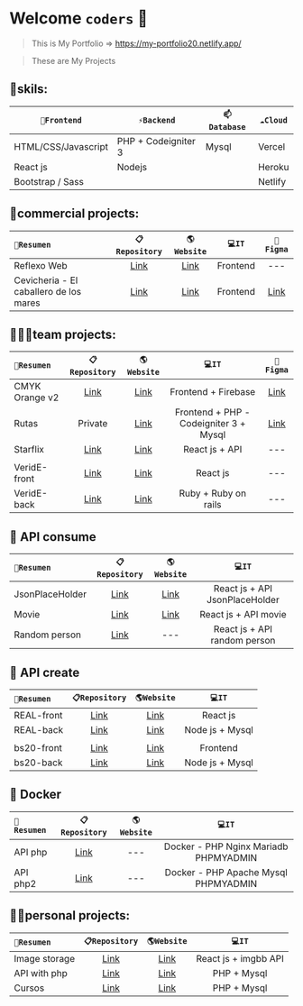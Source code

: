 # Welcome `coders` 👋

> This is My Portfolio => https://my-portfolio20.netlify.app/

> These are My Projects

## 🔭skils:

| `🔭Frontend` | `⚡Backend` | `📫Database` | `☁️Cloud` |
| ------ | ------ | ------ | ------ |
| HTML/CSS/Javascript | PHP + Codeigniter 3 | Mysql | Vercel |
| React js | Nodejs |  | Heroku |
| Bootstrap / Sass |  |  | Netlify |


## 💼commercial projects:

|`🚀Resumen` | `📋Repository` | `🌎Website` | `💻IT` | `🎨Figma` |
| :------ | :------: | :------: | :------: | :------: |
| Reflexo Web | [Link](https://github.com/storres20/reflexoWeb "Link") | [Link](https://reflexoweb.netlify.app/ "https://reflexoweb.netlify.app/") | Frontend | --- |
| Cevicheria - El caballero de los mares | [Link](https://github.com/storres20/elcaballerosingle "Link") | [Link](https://elcaballerosingle.netlify.app/) | Frontend | [Link](https://www.figma.com/file/li6agWiNyBh7ptkjsp9aWR/cebicheria?node-id=0%3A1 "Link") |



## 👨‍👦‍👦team projects:
|`🚀Resumen` | `📋Repository` | `🌎Website` | `💻IT` | `🎨Figma` |
| :------ | :------: | :------: | :------: | :------: |
| CMYK Orange v2 | [Link](https://github.com/storres20/cmyk-orange-v2 "Link") | [Link](https://cmyk-orange-v2.netlify.app/) | Frontend + Firebase | [Link](https://www.figma.com/file/6PfcEJtVOg1H9ot4owLjNl/ColabOrange-CMYK-fork?node-id=0%3A1 "Link") |
| Rutas | Private | [Link](https://rutav22.herokuapp.com/) | Frontend + PHP - Codeigniter 3 + Mysql | [Link](https://www.figma.com/file/CV0BmYQEau9bLiV9oFfMqj/Rutas?node-id=0%3A1 "Link") |
| Starflix | [Link](https://github.com/storres20/starflix "Link") | [Link](https://starflix-v2.netlify.app/) | React js + API | --- |
|  |  |  |  |
| VeridE-front | [Link](https://github.com/No-Country/C4-30-front "Link") | [Link](https://veride.netlify.app/) | React js | --- |
| VeridE-back | [Link](https://github.com/storres20/c4-30-t-BACK "Link") | [Link](http://country-app-v3.herokuapp.com/) | Ruby + Ruby on rails | --- |


## 🧩 API consume

|`🚀Resumen` | `📋Repository` | `🌎Website` | `💻IT` |
| :------ | :------: | :------: | :------: |
| JsonPlaceHolder | [Link](https://github.com/storres20/api-jph "Link") | [Link](https://api-jph.netlify.app/ "https://api-jph.netlify.app/") | React js + API JsonPlaceHolder |
| Movie | [Link](https://github.com/storres20/movies-react "Link") | [Link](https://moviesx7.netlify.app/ "https://moviesx7.netlify.app/") | React js + API movie |
| Random person | [Link](https://github.com/storres20/random "Link") | --- | React js + API random person|


## 🧩 API create

|`🚀Resumen` | `📋Repository` | `🌎Website` | `💻IT` |
| :------ | :------: | :------: | :------: |
| REAL-front | [Link](https://github.com/storres20/REAL-front "Link") | [Link](https://real-front.netlify.app/ "https://real-front.netlify.app/") | React js |
| REAL-back | [Link](https://github.com/storres20/REAL-back "Link") | [Link](https://real-back.vercel.app/api/products "https://real-back.vercel.app/api/products") | Node js + Mysql |
|  |  |  |  |
| bs20-front | [Link](https://github.com/storres20/bs20-front "Link") | [Link](https://bs20-front.netlify.app/) | Frontend |
| bs20-back | [Link](https://github.com/storres20/bs20-back "Link") | [Link](https://bs20-back.vercel.app/) | Node js + Mysql |


## 🐳 Docker

|`🚀Resumen` | `📋Repository` | `🌎Website` | `💻IT` |
| :------ | :------: | :------: | :------: |
| API php | [Link](https://github.com/storres20/apiphp "Link") | --- | Docker - PHP Nginx Mariadb PHPMYADMIN |
| API php2 | [Link](https://github.com/storres20/apiphp2 "Link") | --- | Docker - PHP Apache Mysql PHPMYADMIN |


## 👨‍💻personal projects:

|`🚀Resumen` | `📋Repository` | `🌎Website` | `💻IT` |
| :------ | :------: | :------: | :------: |
| Image storage | [Link](https://github.com/storres20/IMGBB-storage "Link") | [Link](https://imgbb-storage.netlify.app/) | React js + imgbb API |
| API with php | [Link](https://github.com/storres20/apiphp3 "Link") | [Link](https://apiphp3.herokuapp.com/) | PHP + Mysql |
| Cursos | [Link](https://github.com/storres20/cursos-front "Link") | [Link](http://cursos-front.herokuapp.com/) | PHP + Mysql |


<!--
**storres20/storres20** is a ✨ _special_ ✨ repository because its `README.md` (this file) appears on your GitHub profile.

Here are some ideas to get you started:

- 🔭 I’m currently working on ...
- 🌱 I’m currently learning ...
- 👯 I’m looking to collaborate on ...
- 🤔 I’m looking for help with ...
- 💬 Ask me about ...
- 📫 How to reach me: ...
- 😄 Pronouns: ...
- ⚡ Fun fact: ...
-->
